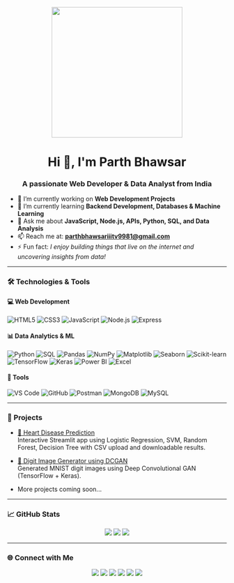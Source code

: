 <p align="center">
  <img src="https://cdn.dribbble.com/users/1162077/screenshots/3848914/programmer.gif" width="300px">
</p>

<h1 align="center">Hi 👋, I'm Parth Bhawsar</h1>

<h3 align="center">A passionate Web Developer & Data Analyst from India</h3>

- 🔭 I’m currently working on **Web Development Projects**
- 🌱 I’m currently learning **Backend Development, Databases & Machine Learning**
- 💬 Ask me about **JavaScript, Node.js, APIs, Python, SQL, and Data Analysis**
- 📫 Reach me at: **parthbhawsariiitv9981@gmail.com**
- ⚡ Fun fact: *I enjoy building things that live on the internet and uncovering insights from data!*

---

### 🛠️ Technologies & Tools

#### 💻 Web Development
![HTML5](https://img.shields.io/badge/-HTML5-333?style=flat-square&logo=html5)
![CSS3](https://img.shields.io/badge/-CSS3-333?style=flat-square&logo=css3)
![JavaScript](https://img.shields.io/badge/-JavaScript-333?style=flat-square&logo=javascript)
![Node.js](https://img.shields.io/badge/-Node.js-333?style=flat-square&logo=node.js)
![Express](https://img.shields.io/badge/-Express-333?style=flat-square&logo=express)

#### 📊 Data Analytics & ML
![Python](https://img.shields.io/badge/-Python-333?style=flat-square&logo=python)
![SQL](https://img.shields.io/badge/-SQL-333?style=flat-square&logo=mysql)
![Pandas](https://img.shields.io/badge/-Pandas-333?style=flat-square&logo=pandas)
![NumPy](https://img.shields.io/badge/-NumPy-333?style=flat-square&logo=numpy)
![Matplotlib](https://img.shields.io/badge/-Matplotlib-333?style=flat-square&logo=matplotlib)
![Seaborn](https://img.shields.io/badge/-Seaborn-333?style=flat-square)
![Scikit-learn](https://img.shields.io/badge/-Scikit--learn-333?style=flat-square&logo=scikit-learn)
![TensorFlow](https://img.shields.io/badge/-TensorFlow-333?style=flat-square&logo=tensorflow)
![Keras](https://img.shields.io/badge/-Keras-333?style=flat-square&logo=keras)
![Power BI](https://img.shields.io/badge/-PowerBI-333?style=flat-square&logo=powerbi)
![Excel](https://img.shields.io/badge/-Excel-333?style=flat-square&logo=microsoft-excel)

#### 🧰 Tools
![VS Code](https://img.shields.io/badge/-VS%20Code-333?style=flat-square&logo=visual-studio-code)
![GitHub](https://img.shields.io/badge/-GitHub-333?style=flat-square&logo=github)
![Postman](https://img.shields.io/badge/-Postman-333?style=flat-square&logo=postman)
![MongoDB](https://img.shields.io/badge/-MongoDB-333?style=flat-square&logo=mongodb)
![MySQL](https://img.shields.io/badge/-MySQL-333?style=flat-square&logo=mysql)

---

### 🚀 Projects

- [💖 Heart Disease Prediction](https://github.com/PARTH-BHAWSAR1/ML-Project)  
  Interactive Streamlit app using Logistic Regression, SVM, Random Forest, Decision Tree with CSV upload and downloadable results.

- [🧠 Digit Image Generator using DCGAN](https://github.com/PARTH-BHAWSAR1/ML-Project-3)  
  Generated MNIST digit images using Deep Convolutional GAN (TensorFlow + Keras).

- More projects coming soon...

---

### 📈 GitHub Stats

<p align="center">
  <img src="https://github-readme-stats.vercel.app/api?username=parth-bhawsar&show_icons=true&theme=tokyonight" />
  <img src="https://github-readme-stats.vercel.app/api/top-langs/?username=parth-bhawsar&layout=compact&theme=tokyonight" />
  <img src="https://streak-stats.demolab.com?user=parth-bhawsar&theme=tokyonight&hide_border=false" />
</p>

---

### 🌐 Connect with Me

<p align="center">
  <a href="mailto:parthbhawsariiitv9981@gmail.com"><img src="https://img.shields.io/badge/-Email-D14836?style=flat-square&logo=gmail&logoColor=white"></a>
  <a href="https://www.linkedin.com/in/parth-bhawsar-5a494b257"><img src="https://img.shields.io/badge/-LinkedIn-blue?style=flat-square&logo=linkedin"></a>
  <a href="https://github.com/PARTH-BHAWSAR1"><img src="https://img.shields.io/badge/-GitHub-333?style=flat-square&logo=github"></a>
  <a href="https://x.com/parthbhawsarict"><img src="https://img.shields.io/badge/-Twitter-1DA1F2?style=flat-square&logo=twitter&logoColor=white"></a>
  <a href="https://leetcode.com/u/PARTH_BHAWSAR/"><img src="https://img.shields.io/badge/-LeetCode-FFA116?style=flat-square&logo=leetcode&logoColor=black"></a>
  <a href="https://www.naukri.com/code360/profile/098d7821-15f4-4df8-bfd4-77e6e95d5b07"><img src="https://img.shields.io/badge/-CodeStudio-333?style=flat-square"></a>
</p>
